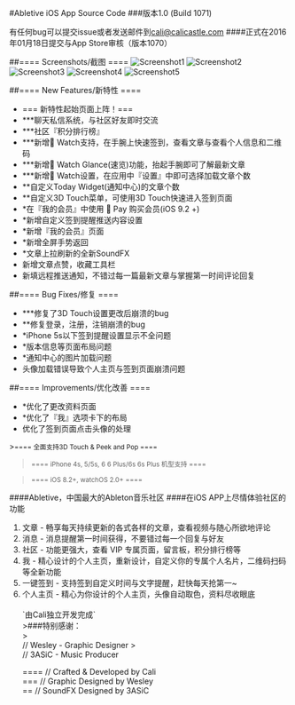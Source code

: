 #Abletive iOS App Source Code
###版本1.0 (Build 1071)

有任何bug可以提交issue或者发送邮件到<cali@calicastle.com>
####正式在2016年01月18日提交与App Store审核（版本1070）

##==== Screenshots/截图 ====
![Screenshot1](https://is1-ssl.mzstatic.com/image/thumb/Purple49/v4/a4/d0/26/a4d02674-d50f-f73c-6a8b-33fe18e0e178/pr_source.jpg/500x500bb.jpg)
![Screenshot2](https://is1-ssl.mzstatic.com/image/thumb/Purple49/v4/c9/0c/a3/c90ca3d2-a509-70c9-18ae-adb4f73892f4/pr_source.jpg/500x500bb.jpg)
![Screenshot3](https://is1-ssl.mzstatic.com/image/thumb/Purple69/v4/e6/3f/7e/e63f7ee9-d624-0c2b-ef1b-001e9a1b0dea/pr_source.jpg/500x500bb.jpg)
![Screenshot4](https://is1-ssl.mzstatic.com/image/thumb/Purple49/v4/75/39/81/753981c1-3945-e869-b159-9fc2ee8e0a47/pr_source.jpg/500x500bb.jpg)
![Screenshot5](https://is1-ssl.mzstatic.com/image/thumb/Purple69/v4/1c/1e/e7/1c1ee732-8d7e-4607-7d61-44f6b8d72617/pr_source.jpg/500x500bb.jpg)

##==== New Features/新特性 ====

<ul>
<li>=== 新特性起始页面上阵！===</li>
<li>***聊天私信系统，与社区好友即时交流</li>
<li>***社区『积分排行榜』</li>
<li>***新增 Watch支持，在手腕上快速签到，查看文章与查看个人信息和二维码</li>
<li>***新增 Watch Glance(速览)功能，抬起手腕即可了解最新文章</li>
<li>***新增 Watch设置，在应用中『设置』中即可选择加载文章个数</li>
<li>**自定义Today Widget(通知中心)的文章个数</li>
<li>**自定义3D Touch菜单，可使用3D Touch快速进入签到页面</li>
<li>*在『我的会员』中使用  Pay 购买会员(iOS 9.2 +)</li>
<li>*新增自定义签到提醒推送内容设置</li>
<li>*新增『我的会员』页面</li>
<li>*新增全屏手势返回</li>
<li>*文章上拉刷新的全新SoundFX</li>
<li>新增文章点赞，收藏工具栏</li>
<li>新填远程推送通知，不错过每一篇最新文章与掌握第一时间评论回复</li>
</ul>

##==== Bug Fixes/修复 ====
<ul>
<li>***修复了3D Touch设置更改后崩溃的bug</li>
<li>**修复登录，注册，注销崩溃的bug</li>
<li>*iPhone 5s以下签到提醒设置显示不全问题</li>
<li>*版本信息等页面布局问题</li>
<li>*通知中心的图片加载问题</li>
<li>头像加载错误导致个人主页与签到页面崩溃问题</li>
</ul>
##==== Improvements/优化改善 ====
<ul>
<li>*优化了更改资料页面</li>
<li>*优化了『我』选项卡下的布局</li>
<li>优化了签到页面点击头像的处理</li>
</ul>
><small>==== 全面支持3D Touch & Peek and Pop ====</small>

><small>==== iPhone 4s, 5/5s, 6 6 Plus/6s 6s Plus 机型支持 ====</small>

><small>==== iOS 8.2+, watchOS 2.0+ ====</small>

####Abletive，中国最大的Ableton音乐社区
####在iOS APP上尽情体验社区的功能

<ol>
<li>文章 - 畅享每天持续更新的各式各样的文章，查看视频与随心所欲地评论</li>
<li>消息 - 消息提醒第一时间获得，不要错过每一个回复与好友</li>
<li>社区 - 功能更强大，查看 VIP 专属页面，留言板，积分排行榜等</li>
<li>我 - 精心设计的个人主页，重新设计，自定义你的专属个人名片，二维码扫码等全新功能</li>
<li>一键签到 - 支持签到自定义时间与文字提醒，赶快每天抢第一~</li>
<li>个人主页 - 精心为你设计的个人主页，头像自动取色，资料尽收眼底 </li>
<br>
`由Cali独立开发完成`
<br>
>###特别感谢：<br>
><br>// Wesley - Graphic Designer 
><br>// 3ASiC - Music Producer

==== // Crafted & Developed by Cali
<br>
=== // Graphic Designed by Wesley
<br>
== // SoundFX Designed by 3ASiC
<br>

